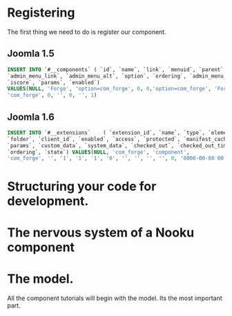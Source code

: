 # Registering
 
The first thing we need to do is register our component.     

## Joomla 1.5   

```sql
INSERT INTO `#__components` ( `id`, `name`, `link`, `menuid`, `parent`, 
`admin_menu_link`, `admin_menu_alt`, `option`, `ordering`, `admin_menu_img`, 
`iscore`, `params`, `enabled`) 
VALUES(NULL, 'Forge', 'option=com_forge', 0, 0,'option=com_forge', 'Forge', 
'com_forge', 0, '', 0, '', 1)    
```
 
## Joomla 1.6                        

```sql
INSERT INTO `#__extensions`    ( `extension_id`, `name`, `type`, `element`,
`folder`, `client_id`, `enabled`, `access`, `protected`, `manifest_cache`, 
`params`, `custom_data`, `system_data`, `checked_out`, `checked_out_time`, 
`ordering`, `state`) VALUES(NULL, 'com_forge', 'component',
'com_forge', '', '1', '1', '1', '0', '', '', '', '', 0, '0000-00-00 00:00:00','0','0'     
```    

# Structuring your code for development.

# The nervous system of a Nooku component  

# The model.

All the component tutorials will begin with the model. Its the most important part.